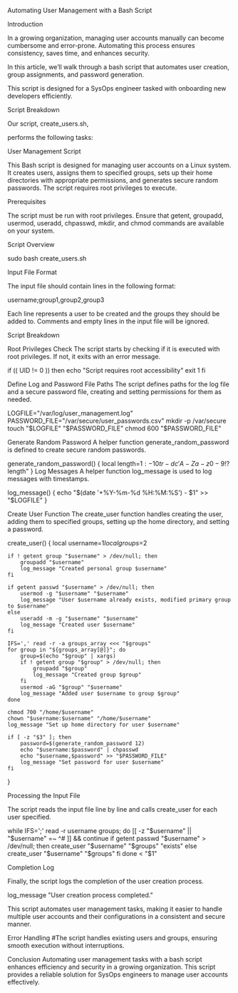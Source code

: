 Automating User Management with a Bash Script

Introduction


In a growing organization, managing user accounts manually can become cumbersome and error-prone. Automating this process ensures consistency, saves time, and enhances security.

 In this article, we’ll walk through a bash script that automates user creation, group assignments, and password generation. 
 
 This script is designed for a SysOps engineer tasked with onboarding new developers efficiently.

Script Breakdown

Our script, create_users.sh, 

performs the following tasks:

User Management Script

This Bash script is designed for managing user accounts on a Linux system. It creates users, assigns them to specified groups, sets up their home directories with appropriate permissions, and generates secure random passwords. The script requires root privileges to execute.

Prerequisites

The script must be run with root privileges.
Ensure that getent, groupadd, usermod, useradd, chpasswd, mkdir, and chmod commands are available on your system.

Script Overview

sudo bash create_users.sh <name-of-text-file>

Input File Format

The input file should contain lines in the following format:


username;group1,group2,group3

Each line represents a user to be created and the groups they should be added to. Comments and empty lines in the input file will be ignored.

Script Breakdown

Root Privileges Check
The script starts by checking if it is executed with root privileges. If not, it exits with an error message.


if (( UID != 0 ))
then
    echo "Script requires root accessibility"
    exit 1
fi

Define Log and Password File Paths
The script defines paths for the log file and a secure password file, creating and setting permissions for them as needed.


LOGFILE="/var/log/user_management.log"
PASSWORD_FILE="/var/secure/user_passwords.csv"
mkdir -p /var/secure
touch "$LOGFILE" "$PASSWORD_FILE"
chmod 600 "$PASSWORD_FILE"

Generate Random Password
A helper function generate_random_password is defined to create secure random passwords.

generate_random_password()
{
    local length=${1:-10}
    tr -dc 'A-Za-z0-9!?%+=' < /dev/urandom | head -c "$length"
}
Log Messages
A helper function log_message is used to log messages with timestamps.

log_message()
{
    echo "$(date '+%Y-%m-%d %H:%M:%S') - $1" >> "$LOGFILE"
}

Create User Function
The create_user function handles creating the user, adding them to specified groups, setting up the home directory, and setting a password.


create_user()
{
    local username=$1
    local groups=$2

    if ! getent group "$username" > /dev/null; then
        groupadd "$username"
        log_message "Created personal group $username"
    fi

    if getent passwd "$username" > /dev/null; then
        usermod -g "$username" "$username"
        log_message "User $username already exists, modified primary group to $username"
    else
        useradd -m -g "$username" "$username"
        log_message "Created user $username"
    fi

    IFS=',' read -r -a groups_array <<< "$groups"
    for group in "${groups_array[@]}"; do
        group=$(echo "$group" | xargs)
        if ! getent group "$group" > /dev/null; then
            groupadd "$group"
            log_message "Created group $group"
        fi
        usermod -aG "$group" "$username"
        log_message "Added user $username to group $group"
    done

    chmod 700 "/home/$username"
    chown "$username:$username" "/home/$username"
    log_message "Set up home directory for user $username"

    if [ -z "$3" ]; then
        password=$(generate_random_password 12)
        echo "$username:$password" | chpasswd
        echo "$username,$password" >> "$PASSWORD_FILE"
        log_message "Set password for user $username"
    fi
}

Processing the Input File

The script reads the input file line by line and calls create_user for each user specified.


while IFS=';' read -r username groups; do
    [[ -z "$username" || "$username" =~ ^# ]] && continue
    if getent passwd "$username" > /dev/null; then
        create_user "$username" "$groups" "exists"
    else
        create_user "$username" "$groups"
    fi
done < "$1"

Completion Log

Finally, the script logs the completion of the user creation process.


log_message "User creation process completed."

This script automates user management tasks, making it easier to handle multiple user accounts and their configurations in a consistent and secure manner.

Error Handling
#The script handles existing users and groups, ensuring smooth execution without interruptions.

Conclusion
Automating user management tasks with a bash script enhances efficiency and security in a growing organization. This script provides a reliable solution for SysOps engineers to manage user accounts effectively.






